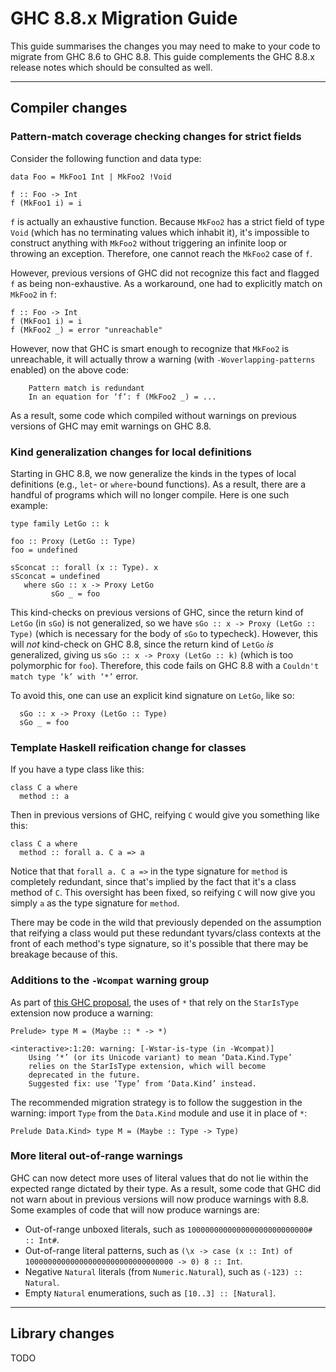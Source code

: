 


# GHC 8.8.x Migration Guide



This guide summarises the changes you may need to make to your code to migrate from GHC 8.6 to GHC 8.8. This guide complements the GHC 8.8.x release notes which should be consulted as well.


---


## Compiler changes


### Pattern-match coverage checking changes for strict fields



Consider the following function and data type:


```
data Foo = MkFoo1 Int | MkFoo2 !Void

f :: Foo -> Int
f (MkFoo1 i) = i
```


`f` is actually an exhaustive function. Because `MkFoo2` has a strict field of type `Void` (which has no terminating values which inhabit it), it's impossible to construct anything with `MkFoo2` without triggering an infinite loop or throwing an exception. Therefore, one cannot reach the `MkFoo2` case of `f`.



However, previous versions of GHC did not recognize this fact and flagged `f` as being non-exhaustive. As a workaround, one had to explicitly match on `MkFoo2` in `f`:


```
f :: Foo -> Int
f (MkFoo1 i) = i
f (MkFoo2 _) = error "unreachable"
```


However, now that GHC is smart enough to recognize that `MkFoo2` is unreachable, it will actually throw a warning (with `-Woverlapping-patterns` enabled) on the above code:


```wiki
    Pattern match is redundant
    In an equation for ‘f’: f (MkFoo2 _) = ...
```


As a result, some code which compiled without warnings on previous versions of GHC may emit warnings on GHC 8.8.


### Kind generalization changes for local definitions



Starting in GHC 8.8, we now generalize the kinds in the types of local definitions (e.g., `let`- or `where`-bound functions). As a result, there are a handful of programs which will no longer compile. Here is one such example:


```
type family LetGo :: k

foo :: Proxy (LetGo :: Type)
foo = undefined

sSconcat :: forall (x :: Type). x
sSconcat = undefined
   where sGo :: x -> Proxy LetGo
         sGo _ = foo
```


This kind-checks on previous versions of GHC, since the return kind of `LetGo` (in `sGo`) is not generalized, so we have `sGo :: x -> Proxy (LetGo :: Type)` (which is necessary for the body of `sGo` to typecheck). However, this will *not* kind-check on GHC 8.8, since the return kind of `LetGo` *is* generalized, giving us `sGo :: x -> Proxy (LetGo :: k)` (which is too polymorphic for `foo`). Therefore, this code fails on GHC 8.8 with a `Couldn't match type ‘k’ with ‘*’` error.



To avoid this, one can use an explicit kind signature on `LetGo`, like so:


```
  sGo :: x -> Proxy (LetGo :: Type)
  sGo _ = foo
```

### Template Haskell reification change for classes



If you have a type class like this:


```
class C a where
  method :: a
```


Then in previous versions of GHC, reifying `C` would give you something like this:


```
class C a where
  method :: forall a. C a => a
```


Notice that that `forall a. C a =>` in the type signature for `method` is completely redundant, since that's implied by the fact that it's a class method of `C`. This oversight has been fixed, so reifying `C` will now give you simply `a` as the type signature for `method`.



There may be code in the wild that previously depended on the assumption that reifying a class would put these redundant tyvars/class contexts at the front of each method's type signature, so it's possible that there may be breakage because of this.


### Additions to the `-Wcompat` warning group



As part of [
this GHC proposal](https://github.com/ghc-proposals/ghc-proposals/blob/master/proposals/0030-remove-star-kind.rst), the uses of `*` that rely on the `StarIsType` extension now produce a warning:


```wiki
Prelude> type M = (Maybe :: * -> *)

<interactive>:1:20: warning: [-Wstar-is-type (in -Wcompat)]
    Using ‘*’ (or its Unicode variant) to mean ‘Data.Kind.Type’
    relies on the StarIsType extension, which will become
    deprecated in the future.
    Suggested fix: use ‘Type’ from ‘Data.Kind’ instead.
```


The recommended migration strategy is to follow the suggestion in the warning: import `Type` from the `Data.Kind` module and use it in place of `*`:


```wiki
Prelude Data.Kind> type M = (Maybe :: Type -> Type)
```

### More literal out-of-range warnings



GHC can now detect more uses of literal values that do not lie within the expected range dictated by their type. As a result, some code that GHC did not warn about in previous versions will now produce warnings with 8.8. Some examples of code that will now produce warnings are:


- Out-of-range unboxed literals, such as `100000000000000000000000000# :: Int#`.
- Out-of-range literal patterns, such as `(\x -> case (x :: Int) of 100000000000000000000000000000000 -> 0) 8 :: Int`.
- Negative `Natural` literals (from `Numeric.Natural`), such as `(-123) :: Natural`.
- Empty `Natural` enumerations, such as `[10..3] :: [Natural]`.

---


## Library changes



TODO


